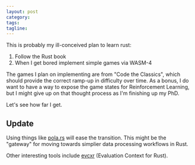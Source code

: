 ```yaml
---
layout: post
category:
tags:
tagline:
---
```


This is probably my ill-conceived plan to learn rust:

1.  Follow the Rust book
2.  When I get bored implement simple games via WASM-4

The games I plan on implementing are from "Code the Classics", which should provide the correct ramp-up in difficulty over time. As a bonus, I do want to have a way to expose the game states for Reinforcement Learning, but I might give up on that thought process as I'm finishing up my PhD.

<!-- Some thoughts here on trajectory based with GRUs, and just previous state as per DQN - and the complexity
of controlling/comparing the two from a benchmark perspective -->

Let's see how far I get.

## Update

Using things like [pola.rs](https://www.pola.rs/) will ease the transition. This might be the "gateway" for moving towards simplier data processing workflows in Rust.

Other interesting tools include [evcxr](https://github.com/google/evcxr) (Evaluation Context for Rust).
